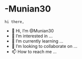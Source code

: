 # -Munian30 
    hi there,
- 👋 Hi, I’m @Munian30
- 👀 I’m interested in ...
- 🌱 I’m currently learning ...
- 💞️ I’m looking to collaborate on ...
- 📫 How to reach me ...
